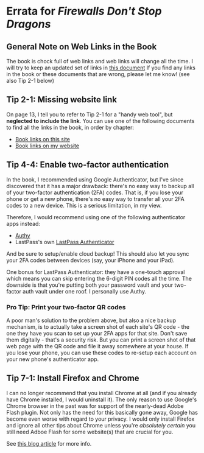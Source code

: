# Errata for *Firewalls Don't Stop Dragons*

## General Note on Web Links in the Book

The book is chock full of web links and web links will change all the time. I will try to keep an updated set of links in [this document](BookLinks_v3.md) If you find any links in the book or these documents that are wrong, please let me know!
(see also Tip 2-1 below)

## Tip 2-1: Missing website link
 
On page 13, I tell you to refer to Tip 2-1 for a "handy web tool", but **neglected to include the link**. You can use one of the following documents to find all the links in the book, in order by chapter:

* [Book links on this site](BookLinks_v3.md)
* [Book links on my website](https://firewallsdontstopdragons.com/book-links-v3/)

## Tip 4-4: Enable two-factor authentication

In the book, I recommended using Google Authenticator, but I've since discovered that it has a major drawback: there's no easy way to backup all of your two-factor authentication (2FA) codes. That is, if you lose your phone or get a new phone, there's no easy way to transfer all your 2FA codes to a new device. This is a serious limitation, in my view.

Therefore, I would recommend using one of the following authenticator apps instead:
* [Authy](https://authy.com/)
* LastPass's own [LastPass Authenticator](https://lastpass.com/auth/)

And be sure to setup/enable cloud backup! This should also let you sync your 2FA codes between devices (say, your iPhone and your iPad).

One bonus for LastPass Authenticator: they have a one-touch approval which means you can skip entering the 6-digit PIN codes all the time. The downside is that you're putting both your password vault and your two-factor auth vault under one roof. I personally use Authy.

### Pro Tip: Print your two-factor QR codes

A poor man's solution to the problem above, but also a nice backup mechanism, is to actually take a screen shot of each site's QR code - the one they have you scan to set up your 2FA apps for that site. Don't save them digitally - that's a security risk. But you can print a screen shot of that web page with the QR code and file it away somewhere at your house. If you lose your phone, you can use these codes to re-setup each account on your new phone's authenticator app.

## Tip 7-1: Install Firefox and Chrome

I can no longer recommend that you install Chrome at all (and if you already have Chrome installed, I would uninstall it). The only reason to use Google's Chrome browser in the past was for support of the nearly-dead Adobe Flash plugin. Not only has the need for this basically gone away, Google has become even worse with regard to your privacy. I would only install Firefox and ignore all other tips about Chrome unless you're *absolutely certain* you still need Adboe Flash for some website(s) that are crucial for you. 

See [this blog article](https://firewallsdontstopdragons.com/its-time-switch-to-firefox/) for more info.
